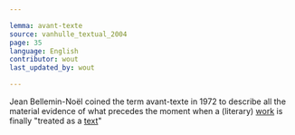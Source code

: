 ```yaml
---

lemma: avant-texte
source: vanhulle_textual_2004
page: 35
language: English
contributor: wout
last_updated_by: wout

---
```


Jean Bellemin-Noël coined the term avant-texte in 1972 to describe all the material evidence of what precedes the moment when a (literary) [work](work.html) is finally "treated as a [text](text.html)"
